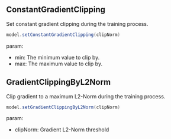 ## ConstantGradientClipping ##

Set constant gradient clipping during the training process.

```scala
model.setConstantGradientClipping(clipNorm)
```
param:
   * min: The minimum value to clip by.
   * max: The maximum value to clip by.

## GradientClippingByL2Norm ##

Clip gradient to a maximum L2-Norm during the training process.

```scala
model.setGradientClippingByL2Norm(clipNorm)
```
param:
   * clipNorm: Gradient L2-Norm threshold
